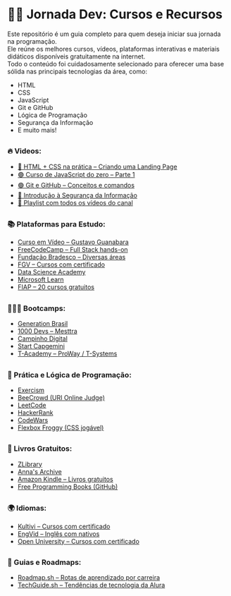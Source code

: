 # 👨‍💻 Jornada Dev: Cursos e Recursos

Este repositório é um guia completo para quem deseja iniciar sua jornada na programação.  
Ele reúne os melhores cursos, vídeos, plataformas interativas e materiais didáticos disponíveis gratuitamente na internet.  
Todo o conteúdo foi cuidadosamente selecionado para oferecer uma base sólida nas principais tecnologias da área, como:

- HTML  
- CSS  
- JavaScript  
- Git e GitHub  
- Lógica de Programação  
- Segurança da Informação  
- E muito mais!

##
### 🔥 Videos: 

- [🔵 HTML + CSS na prática – Criando uma Landing Page](https://www.youtube.com/watch?v=llF6vD-RljE)
- [🟣 Curso de JavaScript do zero – Parte 1](https://www.youtube.com/watch?v=Z7mnxUI4u00)
- [🟢 Git e GitHub – Conceitos e comandos](https://www.youtube.com/watch?v=DqTITcMq68k)
- [🔐 Introdução à Segurança da Informação](https://www.youtube.com/watch?v=6Kwz1oMaPnk)
- [🧠 Playlist com todos os vídeos do canal](https://www.youtube.com/c/rafaellaballerini/playlists)


##
### 📚 Plataformas para Estudo:

- [Curso em Vídeo – Gustavo Guanabara](https://www.youtube.com/c/CursoemV%C3%ADdeo/playlists)
- [FreeCodeCamp – Full Stack hands-on](https://www.freecodecamp.org/learn)
- [Fundação Bradesco – Diversas áreas](https://www.ev.org.br/cursos)
- [FGV – Cursos com certificado](https://educacao-executiva.fgv.br/cursos/gratuitos)
- [Data Science Academy](https://www.datascienceacademy.com.br/cursosgratuitos)
- [Microsoft Learn](https://learn.microsoft.com/pt-br/training/)
- [FIAP – 20 cursos gratuitos](https://www.fiap.com.br/2022/06/06/fiap-disponibilza-20-cursos-gratuitos-nas-areas-de-tecnologia-e-negocios/)


## 
### 👨🏼‍💼 Bootcamps:

- [Generation Brasil](https://brazil.generation.org/)
- [1000 Devs – Mesttra](https://www.linkedin.com/school/mesttra/)
- [Campinho Digital](https://www.campinhodigital.org/)
- [Start Capgemini](https://startcapgemini.com.br/)
- [T-Academy – ProWay / T-Systems](https://ready.tec.br/t-academy)


##
### 🎯 Prática e Lógica de Programação:

- [Exercism](https://exercism.org/)
- [BeeCrowd (URI Online Judge)](https://judge.beecrowd.com/pt/login)
- [LeetCode](https://leetcode.com/)
- [HackerRank](https://www.hackerrank.com/)
- [CodeWars](https://www.codewars.com/)
- [Flexbox Froggy (CSS jogável)](https://flexboxfroggy.com/)


##
### 📘 Livros Gratuitos:

- [ZLibrary](https://pt.b-ok.lat/)
- [Anna's Archive](https://annas-archive.org/)
- [Amazon Kindle – Livros gratuitos](https://www.amazon.com.br/s?k=kindle+livros+gratuitos)
- [Free Programming Books (GitHub)](https://github.com/EbookFoundation/free-programming-books)


##
### 🌍 Idiomas:

- [Kultivi – Cursos com certificado](https://kultivi.com/cursos/idiomas)
- [EngVid – Inglês com nativos](https://www.engvid.com/)
- [Open University – Cursos com certificado](https://www.open.edu/openlearn/languages/free-courses)

##
### 🧭 Guias e Roadmaps:

- [Roadmap.sh – Rotas de aprendizado por carreira](https://roadmap.sh/)
- [TechGuide.sh – Tendências de tecnologia da Alura](https://techguide.sh/)





